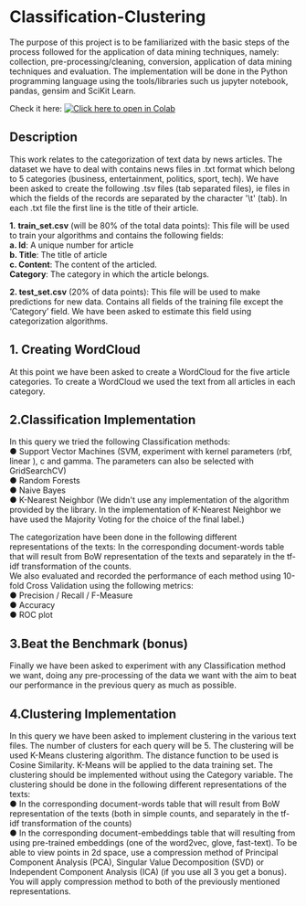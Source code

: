 # Classification-Clustering
The purpose of this project is to be familiarized with the basic steps of the process followed for the application of data mining techniques, namely: collection, pre-processing/cleaning, conversion, application of data mining techniques and evaluation. The implementation will be done in the Python programming language using the tools/libraries such us jupyter notebook, pandas, gensim and SciKit Learn.

Check it here: [![Click here to open in Colab](https://colab.research.google.com/assets/colab-badge.svg)](https://colab.research.google.com/github/spympr/Classification-Clustering/blob/master/Data_Mining_Project_2.ipynb)


## Description
This work relates to the categorization of text data by news articles. The dataset we have to deal with contains news files in .txt format which belong to 5 categories (business, entertainment, politics, sport, tech). We have been asked to create the following .tsv files (tab separated files), ie files in which the fields of the records are separated by the character '\t' (tab). In each .txt file the first line is the title of their article.  


**1.** **train_set.csv** (will be 80% of the total data points): This file will be used to train your algorithms and contains the following fields:  
**a. Id**: A unique number for article  
**b. Title**: The title of article  
**c. Content**: The content of the articled.  
**Category**: The category in which the article belongs.


**2. test_set.csv** (20% of data points): This file will be used to make predictions for new data. Contains all fields of the training file except the ‘Category’ field. We have been asked to estimate this field using categorization algorithms. 

## 1. Creating WordCloud 

At this point we have been asked to create a WordCloud for the five article categories. To create a WordCloud we used the text from all
articles in each category.  

## 2.Classification Implementation  
In this query we tried the following Classification methods:  
● Support Vector Machines (SVM, experiment with kernel parameters (rbf, linear ), c and gamma. The parameters can also be selected with GridSearchCV)  
● Random Forests  
● Naive Bayes  
● K-Nearest Neighbor (We didn't use any implementation of the algorithm provided by the library. In the implementation of K-Nearest Neighbor we have used the Majority Voting for the choice of the final label.)  

The categorization have been done in the following different representations of the texts: In the corresponding document-words table that will result from BoW representation of the texts and separately in the tf-idf transformation of the counts.  
We also evaluated and recorded the performance of each method using 10-fold Cross Validation using the following metrics:  
● Precision / Recall / F-Measure  
● Accuracy  
● ROC plot

## 3.Beat the Benchmark (bonus)  
Finally we have been asked to experiment with any Classification method we want, doing any pre-processing of the data we want with the aim to beat our performance in the previous query as much as possible.

## 4.Clustering Implementation  
In this query we have been asked to implement clustering in the various text files. The number of clusters for each query will be 5. The clustering will be used K-Means clustering algorithm. The distance function to be used is Cosine Similarity. K-Means will be applied to the data
training set. The clustering should be implemented without using the Category variable. The clustering should be done in the following different representations of the texts:  
● In the corresponding document-words table that will result from BoW representation of the texts (both in simple counts, and separately in the tf-idf transformation of the counts)  
● In the corresponding document-embeddings table that will resulting from using pre-trained embeddings (one of the word2vec, glove, fast-text). To be able to view points in 2d space, use a compression method of Principal Component Analysis (PCA), Singular Value Decomposition (SVD) or Independent Component Analysis (ICA) (if you use all 3 you get a bonus). You will apply compression method to both of the previously mentioned representations.
